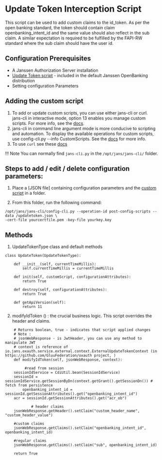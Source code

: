# Update Token Interception Script

This script can be used to add custom claims to the id_token. As per the open banking standard, the token should contain claim openbanking_intent_id and the same value should also reflect in the sub claim. A similar expectation is required to be fulfilled by the FAPI-RW standard where the sub claim should have the user id.

## Configuration Prerequisites
- A Janssen Authorization Server installation
- [Update Token script](https://github.com/JanssenProject/jans-setup/blob/openbank/static/extension/update_token/UpdateToken.py) - included in the default Janssen OpenBanking distribution
- Setting configuration Parameters

## Adding the custom script

1. To add or update custom scripts, you can use either jans-cli or curl. jans-cli in interactive mode, option 13 enables you manage custom scripts. For more info, see the [docs](https://github.com/JanssenProject/home/wiki/Custom-Scripts-using-jans-cli).
1. jans-cli in command line argument mode is more conducive to scripting and automation. To display the available operations for custom scripts, use config-cli.py --info CustomScripts. See the [docs](../jans-cli.md) for more info.
1. To use `curl` see these [docs](../curl.md)

!!! Note
    You can normally find `jans-cli.py` in the `/opt/jans/jans-cli/` folder. 
 
## Steps to add / edit / delete configuration parameters:
1. Place a [JSON file] containing configuration parameters and the [custom script](https://github.com/JanssenProject/jans-setup/blob/openbank/static/extension/update_token/updatetoken.json) in a folder. 

1. From this folder, run the following command: 

```
/opt/jans/jans-cli/config-cli.py --operation-id post-config-scripts --data /updatetoken.json \
-cert-file yourcertfile.pem -key-file yourkey.key
```

## Methods

1. UpdateTokenType class and default methods

```
class UpdateToken(UpdateTokenType):

    def __init__(self, currentTimeMillis):
        self.currentTimeMillis = currentTimeMillis

    def init(self, customScript, configurationAttributes):
        return True

    def destroy(self, configurationAttributes):
        return True

    def getApiVersion(self):
        return 11
```

2. modifyIdToken () : the crucial business logic. This script overrides the header and claims. 

```
    # Returns boolean, true - indicates that script applied changes
    # Note :
    # jsonWebResponse - is JwtHeader, you can use any method to manipulate JWT
    # context is reference of io.jans.oxauth.service.external.context.ExternalUpdateTokenContext (in https://github.com/GluuFederation/oxauth project, )
    def modifyIdToken(self, jsonWebResponse, context):
              
         #read from session 
	sessionIdService = CdiUtil.bean(SessionIdService)
	sessionId = sessionIdService.getSessionByDn(context.getGrant().getSessionDn()) # fetch from persistence
        openbanking_intent_id = sessionId.getSessionAttributes().get("openbanking_intent_id")
	acr = sessionId.getSessionAttributes().get("acr_ob")

            # header claims
	jsonWebResponse.getHeader().setClaim("custom_header_name", "custom_header_value")
			
	#custom claims
	jsonWebResponse.getClaims().setClaim("openbanking_intent_id", openbanking_intent_id)
			
	#regular claims        
	jsonWebResponse.getClaims().setClaim("sub", openbanking_intent_id)

	return True
	
```
